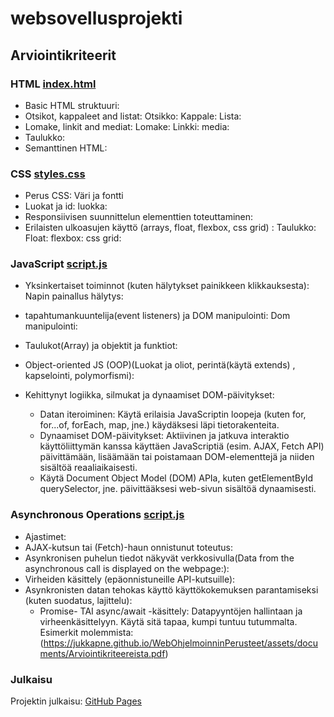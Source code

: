 # websovellusprojekti

## Arviointikriteerit

### HTML [index.html](./index.html)
- Basic HTML struktuuri: 
- Otsikot, kappaleet and listat:
    Otsikko:
    Kappale:
    Lista: 
- Lomake, linkit and mediat:
    Lomake: 
    Linkki:
    media: 
- Taulukko: 
- Semanttinen HTML:

### CSS [styles.css](./styles.css)
- Perus CSS:
    Väri ja fontti
- Luokat ja id: 
    luokka:
- Responsiivisen suunnittelun elementtien toteuttaminen:
- Erilaisten ulkoasujen käyttö (arrays, float, flexbox, css grid) : 
    Taulukko:
    Float:
    flexbox:
    css grid:

### JavaScript [script.js](./script.js)
- Yksinkertaiset toiminnot (kuten hälytykset painikkeen klikkauksesta):
    Napin painallus hälytys:
- tapahtumankuuntelija(event listeners) ja DOM manipulointi: 
    Dom manipulointi:
- Taulukot(Array) ja objektit ja funktiot:
- Object-oriented JS (OOP)(Luokat ja oliot, perintä(käytä extends) , kapselointi, polymorfismi):
- Kehittynyt logiikka, silmukat ja dynaamiset DOM-päivitykset:


    - Datan iteroiminen: Käytä erilaisia JavaScriptin loopeja (kuten for, for...of, forEach, map, jne.) käydäksesi läpi tietorakenteita.
    - Dynaamiset DOM-päivitykset: Aktiivinen ja jatkuva interaktio käyttöliittymän kanssa käyttäen JavaScriptiä (esim. AJAX, Fetch API) päivittämään, lisäämään tai poistamaan DOM-elementtejä ja niiden sisältöä reaaliaikaisesti.
    - Käytä Document Object Model (DOM) APIa, kuten getElementById querySelector, jne. päivittääksesi web-sivun sisältöä dynaamisesti.


### Asynchronous Operations [script.js](./script.js) 

- Ajastimet:
- AJAX-kutsun tai (Fetch)-haun onnistunut toteutus:
- Asynkronisen puhelun tiedot näkyvät verkkosivulla(Data from the asynchronous call is displayed on the webpage:):
- Virheiden käsittely (epäonnistuneille API-kutsuille):
- Asynkronisten datan tehokas käyttö käyttökokemuksen parantamiseksi (kuten suodatus, lajittelu):
    - Promise- TAI async/await -käsittely: Datapyyntöjen hallintaan ja virheenkäsittelyyn. Käytä sitä tapaa, kumpi 
    tuntuu tutummalta. Esimerkit molemmista: (https://jukkapne.github.io/WebOhjelmoinninPerusteet/assets/documents/Arviointikriteereista.pdf)

### Julkaisu
Projektin julkaisu: [GitHub Pages](https://oona123.github.io/websovellusprojekti)
